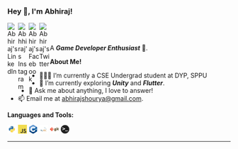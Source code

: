 <h3 title="README.md"> Hey 👋, I'm Abhiraj!</h3>

<a href="https://www.linkedin.com/in/abhiraj-shourya-1b2427162/">
  <img align="left" alt="Abhiraj's LinkedIn" width="24px" src="https://cdn.jsdelivr.net/npm/simple-icons@v3/icons/linkedin.svg" />
</a> <a href="https://www.instagram.com/abhirajshourya/">
  <img align="left" alt="Abhhiraj's Instagram" width="24px" src="https://cdn.jsdelivr.net/npm/simple-icons@v3/icons/instagram.svg" />
</a> <a href="https://www.facebook.com/abhirajshourya">
  <img align="left" alt="Abhiraj's Facebook" width="24px" src="https://cdn.jsdelivr.net/npm/simple-icons@v3/icons/facebook.svg" />
</a> <a href="https://twitter.com/abhirajshourya">
  <img align="left" alt="Abhiraj's Twitter" width="24px" src="https://cdn.jsdelivr.net/npm/simple-icons@3.13.0/icons/twitter.svg" />
</a>
</br>
</br>

A ***Game Developer Enthusiast*** 🚀.

**About Me!**

- 👨🏽‍💻 I’m currently a CSE Undergrad student at DYP, SPPU
- 🌱 I’m currently exploring ***Unity*** and ***Flutter***.
- 💬 Ask me about anything, I love to answer!
- 📫 Email me at [abhirajshourya@gmail.com](mailto:abhirajshourya@gmail.com).



**Languages and Tools:**  

<code><img height="20" src="https://raw.githubusercontent.com/github/explore/80688e429a7d4ef2fca1e82350fe8e3517d3494d/topics/python/python.png"></code> <code><img height="20" src="https://raw.githubusercontent.com/github/explore/80688e429a7d4ef2fca1e82350fe8e3517d3494d/topics/javascript/javascript.png"></code> <code><img height="20" src="https://raw.githubusercontent.com/github/explore/80688e429a7d4ef2fca1e82350fe8e3517d3494d/topics/cpp/cpp.png"></code> <code><img height="20" src="https://raw.githubusercontent.com/github/explore/80688e429a7d4ef2fca1e82350fe8e3517d3494d/topics/mysql/mysql.png"></code> <code><img height="20" src="https://raw.githubusercontent.com/github/explore/80688e429a7d4ef2fca1e82350fe8e3517d3494d/topics/git/git.png"></code> <code><img height="20" src="https://raw.githubusercontent.com/github/explore/80688e429a7d4ef2fca1e82350fe8e3517d3494d/topics/terminal/terminal.png"></code>

----

